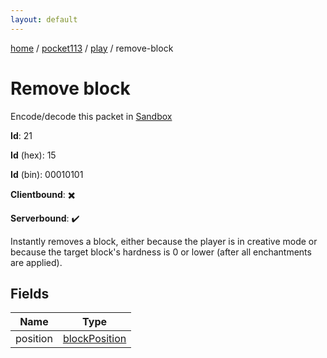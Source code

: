 ```yaml
---
layout: default
---
```


[home](/)  /  [pocket113](/protocol/pocket113)  /  [play](/protocol/pocket113/play)  /  remove-block

# Remove block

Encode/decode this packet in [Sandbox](../../../sandbox/pocket113#play.remove_block)

**Id**: 21

**Id** (hex): 15

**Id** (bin): 00010101

**Clientbound**: ✖️

**Serverbound**: ✔️

Instantly removes a block, either because the player is in creative mode or because the target block's hardness is 0 or lower (after all enchantments are applied).

## Fields

Name | Type
---|---
position | [blockPosition](/protocol/pocket113/types/block-position)
